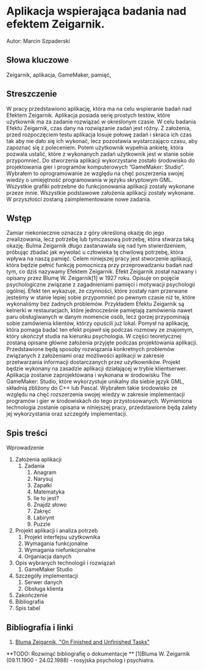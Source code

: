 # Aplikacja wspierająca badania nad efektem Zeigarnik.
Autor: Marcin Szpaderski

## Słowa kluczowe

Zeigarnik, aplikacja, GameMaker, pamięć,

## Streszczenie

W pracy przedstawiono aplikację, która ma na celu wspieranie badań nad
Efektem Zeigarnik. Aplikacja posiada serię prostych testów, które użytkownik
ma za zadanie rozwiązać w określonym czasie. W celu badania Efektu
Zeigarnik, czas dany na rozwiązanie zadań jest różny. Z założenia, przed rozpoczęciem
testu aplikacja losuje połowę zadań i skraca ich czas tak aby nie
dało się ich wykonać, lecz pozostawia wystarczająco czasu, aby zapoznać się
z poleceniem. Potem użytkownik wypełnia ankietę, która pozwala ustalić,
które z wykonanych zadań użytkownik jest w stanie sobie przypomnieć.
Do stworzenia aplikacji wykorzystane zostało środowisko do projektowania
gier i programów komputerowych ”GameMaker: Studio”. Wybrałem to
oprogramowanie ze względu na chęć poszerzenia swojej wiedzy o umiejętność
programowania w języku skryptowym GML.
Wszystkie grafiki potrzebne do funkcjonowania aplikacji zostały wykonane
przeze mnie.
Wszystkie podstawowe założenia aplikacji zostały wykonane. W przyszłości
zostaną zaimplementowane nowe zadania.

## Wstęp

Zamiar niekoniecznie oznacza z góry określoną okazję do jego zrealizowania,
lecz potrzebę lub tymczasową potrzebę, która stwarza taką okazję. Bulma
Zeigarnik długo zastanawiała się nad tym stwierdzeniem, próbując zbadać
jak wywołać u człowieka tę chwilową potrzebę, która wpływa na naszą
pamięć. Celem niniejszej pracy jest stworzenie aplikacji, która będzie pełnić
funkcję pomocniczą przy przeprowadzaniu badań nad tym, co dziś nazywamy
Efektem Zeigarnik.
Efekt Zeigarnik został nazwany i opisany przez Blumę W. Zeigarnik[1] w
1927 roku. Opisuje on pojęcie psychologiczne związane z zagadnieniami pamięci
i motywacji psychologii ogólnej. Efekt ten wykazuje, że czynności, które
zostały nam przerwane jesteśmy w stanie lepiej sobie przypomnieć po pewnym
czasie niż te, które wykonaliśmy bez żadnych problemów. Przykładem
Efektu Zeigarnik są kelnerki w restauracjach, które jednocześnie pamiętają
zamówienia nawet paru obsługiwanych w danym momencie osób, lecz gorzej
przypominają sobie zamówienia klientów, którzy opuścili już lokal. Pomysł
na aplikację, która pomaga badać ten efekt pojawił się podczas rozmowy ze
znajomym, który ukończył studia na kierunku psychologia.
W części teoretycznej zostaną opisane główne założenia przyjęte podczas
projektowania aplikacji. Przedstawione będą sposoby rozwiązania konkretnych
problemów związanych z założeniami oraz możliwości aplikacji w zakresie
przetwarzania informacji dostarczanych przez użytkowników.
Projekt będzie wykonany na zasadzie aplikacji działającej w trybie klientserwer.
Aplikacja zostanie zaprojektowana i wykonana w środowisku The
GameMaker: Studio, które wykorzystuje unikalny dla siebie język GML,
składnią zbliżony do C++ lub Pascal. Wybrałem takie środowisko ze względu
na chęć rozszerzenia swojej wiedzy w zakresie implementacji programów i gier
w środowiskach do tego przystosowanych. Wymieniona technologia zostanie opisana 
w niniejszej pracy, przedstawione będą zalety jej wykorzystania oraz szczegóły implementacji.

## Spis treści

Wprowadzenie 
1.  Założenia aplikacji
    1. Zadania
        1. Anagram
        2. Narysuj
        3. Zapałki
        4. Matematyka
        5. Ile to jest?
        6. Znajdź słowo
        7. Zakręć
        8. Labirynt
        9. Puzzle
2.  Projekt aplikacji i analiza potrzeb
    1. Projekt interfejsu użytkownika
    2. Wymagania funkcjonalne
    3. Wymagania niefunkcjonalne
    4. Organiacja danych
3.  Opis wybranych technologii i rozwiązań 
    1. GameMaker Studio 
4.  Szczegóły implementacji 
    1. Serwer danych
    2. Obsługa klienta
5.  Zakończenie
7.  Bibliografia
8.  Spis tabel


## Bibliografia i linki

1. [Bluma Zeigarnik, "On Finished and Unfinished Tasks"](http://codeblab.com/wp-content/uploads/2009/12/On-Finished-and-Unfinished-Tasks.pdf)

**TODO: Rozwinąć bibliografię o dokumentacje **
[1]Bluma W. Zeigarnik (09.11.1900 - 24.02.1988) - rosyjska psycholog i psychiatra.